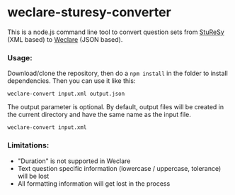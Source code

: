 # weclare-sturesy-converter

This is a node.js command line tool to convert question sets from [StuReSy](https://github.com/sturesy) (XML based) to [Weclare](https://github.com/pReya/weclare) (JSON based).

### Usage:
Download/clone the repository, then do a `npm install` in the folder to install dependencies. Then you can use it like this:
```
weclare-convert input.xml output.json
```

The output parameter is optional. By default, output files will be created in the current directory and have the same name as the input file.

```
weclare-convert input.xml
```

### Limitations:
- "Duration" is not supported in Weclare
- Text question specific information (lowercase / uppercase, tolerance) will be lost
- All formatting information will get lost in the process
